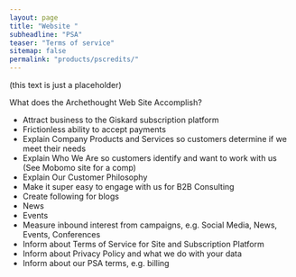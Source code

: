 ```yaml
---
layout: page
title: "Website "
subheadline: "PSA"
teaser: "Terms of service"
sitemap: false
permalink: "products/pscredits/"
---
```

(this text is just a placeholder)  

What does the Archethought Web Site Accomplish?

* Attract business to the Giskard subscription platform
* Frictionless ability to accept payments
* Explain Company Products and Services so customers determine if we meet their needs
* Explain Who We Are so customers identify and want to work with us (See Mobomo site for a comp)
* Explain Our Customer Philosophy
* Make it super easy to engage with us for B2B Consulting
* Create following for blogs
* News
* Events
* Measure inbound interest from campaigns, e.g. Social Media, News, Events, Conferences
* Inform about Terms of Service for Site and Subscription Platform
* Inform about Privacy Policy and what we do with your data
* Inform about our PSA terms, e.g. billing
